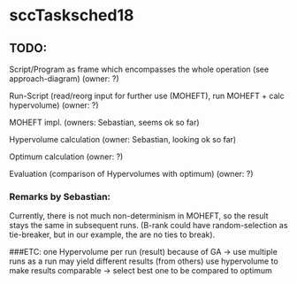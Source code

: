 # sccTasksched18



## TODO:

Script/Program as frame which encompasses the whole operation (see approach-diagram) (owner: ?)

Run-Script (read/reorg input for further use (MOHEFT), run MOHEFT + calc hypervolume) (owner: ?)

MOHEFT impl. (owners: Sebastian, seems ok so far)

Hypervolume calculation (owner: Sebastian, looking ok so far)

Optimum calculation (owner: ?)

Evaluation (comparison of Hypervolumes with optimum) (owner: ?)


### Remarks by Sebastian:
Currently, there is not much non-determinism in MOHEFT, so the result stays the same in subsequent runs. 
(B-rank could have random-selection as tie-breaker, but in our example, the are no ties to break).




###ETC:
one Hypervolume per run (result)
because of GA -> use multiple runs as a run may yield different results (from others)
use hypervolume to make results comparable  -> select best one to be compared to optimum


